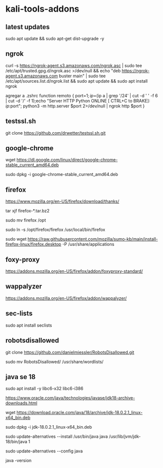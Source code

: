 # kali-tools-addons

## latest updates
sudo apt update && sudo apt-get dist-upgrade -y

## ngrok
curl -s https://ngrok-agent.s3.amazonaws.com/ngrok.asc | sudo tee /etc/apt/trusted.gpg.d/ngrok.asc >/dev/null && echo "deb https://ngrok-agent.s3.amazonaws.com buster main" | sudo tee /etc/apt/sources.list.d/ngrok.list && sudo apt update && sudo apt install ngrok

agregar a .zshrc
function remoto {
port=$1;ip=$(ip a | grep '/24' | cut -d ' ' -f 6 | cut -d '/' -f 1);echo "Server HTTP Python ONLINE [ CTRL+C to BRAKE]: $ip:$port"; python3 -m http.server $port 2>/dev/null | ngrok http $port
}

## testssl.sh
git clone https://github.com/drwetter/testssl.sh.git

## google-chrome
wget https://dl.google.com/linux/direct/google-chrome-stable_current_amd64.deb

sudo dpkg -i google-chrome-stable_current_amd64.deb

## firefox
https://www.mozilla.org/en-US/firefox/download/thanks/

tar xjf firefox-*.tar.bz2

sudo mv firefox /opt

sudo ln -s /opt/firefox/firefox /usr/local/bin/firefox

sudo wget https://raw.githubusercontent.com/mozilla/sumo-kb/main/install-firefox-linux/firefox.desktop -P /usr/share/applications

## foxy-proxy
https://addons.mozilla.org/en-US/firefox/addon/foxyproxy-standard/

## wappalyzer
https://addons.mozilla.org/en-US/firefox/addon/wappalyzer/

## sec-lists
sudo apt install seclists

## robotsdisallowed
git clone https://github.com/danielmiessler/RobotsDisallowed.git

sudo mv RobotsDisallowed/ /usr/share/wordlists/

## java se 18 
sudo apt install -y libc6-x32 libc6-i386

https://www.oracle.com/java/technologies/javase/jdk18-archive-downloads.html

wget https://download.oracle.com/java/18/archive/jdk-18.0.2.1_linux-x64_bin.deb

sudo dpkg -i jdk-18.0.2.1_linux-x64_bin.deb

sudo update-alternatives --install /usr/bin/java java /usr/lib/jvm/jdk-18/bin/java 1

sudo update-alternatives --config java

java -version
